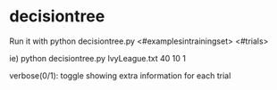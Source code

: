 decisiontree
============

Run it with python decisiontree.py <filename> <#examplesintrainingset> <#trials> <verbose> 

ie) python decisiontree.py IvyLeague.txt 40 10 1

verbose(0/1): toggle showing extra information for each trial

 

